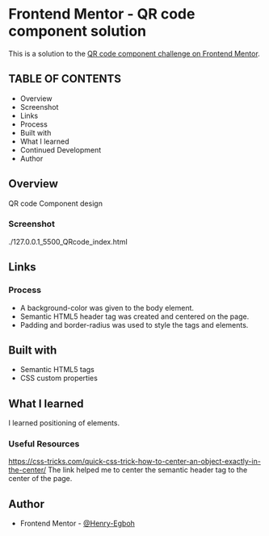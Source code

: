 # Frontend Mentor - QR code component solution

This is a solution to the [QR code component challenge on Frontend Mentor](https://www.frontendmentor.io/challenges/qr-code-component-iux_sIO_H).

## TABLE OF CONTENTS
- Overview
- Screenshot
- Links
- Process
- Built with
- What I learned
- Continued Development
- Author

## Overview
QR code Component design

### Screenshot
./127.0.0.1_5500_QRcode_index.html

## Links

### Process
- A background-color was given to the body element.
- Semantic HTML5 header tag was created and centered on the page.
- Padding and border-radius was used to style the tags and elements.

## Built with
- Semantic HTML5 tags
- CSS custom properties

## What I learned
I learned positioning of elements.

### Useful Resources
https://css-tricks.com/quick-css-trick-how-to-center-an-object-exactly-in-the-center/
The link helped me to center the semantic header tag to the center of the page.

## Author
- Frontend Mentor - [@Henry-Egboh](https://www.frontendmentor.io/profile/Henry-Egboh)